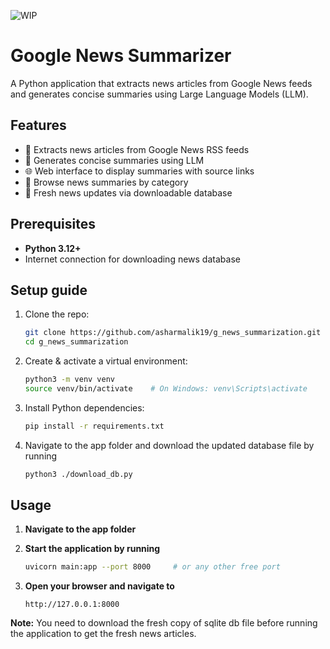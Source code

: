 ![WIP](https://img.shields.io/badge/status-WIP-yellow.svg)

# Google News Summarizer
A Python application that extracts news articles from Google News feeds and generates concise summaries using Large Language Models (LLM).

## Features
- 📰 Extracts news articles from Google News RSS feeds
- 🤖 Generates concise summaries using LLM
- 🌐 Web interface to display summaries with source links
- 📂 Browse news summaries by category
- 🔄 Fresh news updates via downloadable database

## Prerequisites
- **Python 3.12+**
- Internet connection for downloading news database

## Setup guide
1. Clone the repo:
    ```bash
    git clone https://github.com/asharmalik19/g_news_summarization.git
    cd g_news_summarization
    ```
2. Create & activate a virtual environment:
    ```bash
    python3 -m venv venv
    source venv/bin/activate    # On Windows: venv\Scripts\activate
    ```
3. Install Python dependencies:
    ```bash
    pip install -r requirements.txt
    ```
4. Navigate to the app folder and download the updated database file by running
    ```bash
    python3 ./download_db.py
    ```

## Usage
1. **Navigate to the app folder**

2. **Start the application by running**
   ```bash
   uvicorn main:app --port 8000     # or any other free port
   ```

3. **Open your browser and navigate to**
   ```
   http://127.0.0.1:8000
   ```

**Note:** You need to download the fresh copy of sqlite db file before running the application to get the fresh news articles.


